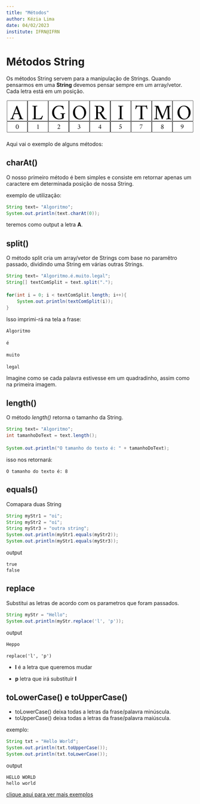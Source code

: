 ```yaml
---
title: "Métodos"
author: Kézia Lima
date: 04/02/2023
institute: IFRN@IFRN
---
```


# Métodos String

Os métodos String servem para a manipulação de Strings.
Quando pensarmos em uma **String** devemos pensar sempre em um array/vetor. Cada letra está em um posição.


![](../vetor.png)

Aqui vai o exemplo de alguns métodos:

## charAt()

O nosso primeiro método é bem simples e consiste em retornar apenas um caractere em determinada posição de nossa String.

exemplo de utilização:

```java
String text= "Algoritmo";
System.out.println(text.charAt(0));
```
teremos como output a letra **A**.

## split()

O método split cria um array/vetor de Strings com base no paramêtro passado, dividindo uma String em várias outras Strings.

```java
String text= "Algoritmo.é.muito.legal";
String[] textComSplit = text.split(".");

for(int i = 0; i < textComSplit.length; i++){
    System.out.println(textComSplit(i));
}
```
Isso imprimi-rá na tela a frase:

```
Algoritmo

é

muito

legal
```

Imagine como se cada palavra estivesse em um quadradinho, assim como na primeira imagem.

## length()

O método *length()* retorna o tamanho da String.

```java
String text= "Algoritmo";
int tamanhoDoText = text.length();

System.out.println("O tamanho do texto é: " + tamanhoDoText);
```
isso nos retornará: 
```
O tamanho do texto é: 8
```

## equals()

Comapara duas String

```java
String myStr1 = "oi";
String myStr2 = "oi";
String myStr3 = "outra string";
System.out.println(myStr1.equals(myStr2)); 
System.out.println(myStr1.equals(myStr3)); 
```
output
```
true
false
```

## replace

Substitui as letras de acordo com os parametros que foram passados.

```java
String myStr = "Hello";
System.out.println(myStr.replace('l', 'p'));
```
output
```
Heppo
```

`replace('l', 'p')`

* **l** é a letra que queremos mudar

* **p** letra que irá substituir **l**

## toLowerCase() e toUpperCase()
* toLowerCase() deixa todas a letras da frase/palavra minúscula. 
* toUpperCase() deixa todas a letras da frase/palavra maiúscula.
  
exemplo:

```java
String txt = "Hello World";
System.out.println(txt.toUpperCase());
System.out.println(txt.toLowerCase());
```

output
```
HELLO WORLD
hello world
```

[clique aqui para ver mais exemplos](https://docs.oracle.com/javase/7/docs/api/java/lang/String.html)